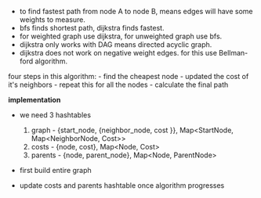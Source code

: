 
- to find fastest path from node A to node B, means edges will have some weights to measure.
- bfs finds shortest path, dijkstra finds fastest.
- for weighted graph use dijkstra, for unweighted graph use bfs.
- dijkstra only works with DAG means directed acyclic graph.
- dijkstra does not work on negative weight edges. for this use Bellman-ford algorithm.


four steps in this algorithm:
    - find the cheapest node
    - updated the cost of it's neighbors
    - repeat this for all the nodes
    - calculate the final path
    
    
    
**implementation**    
- we need 3 hashtables
    1. graph - {start_node, {neighbor_node, cost }}, Map<StartNode, Map<NeighborNode, Cost>>
    2. costs - {node, cost}, Map<Node, Cost>
    3. parents - {node, parent_node}, Map<Node, ParentNode>
    
    
- first build entire graph 
- update costs and parents hashtable once algorithm progresses

 